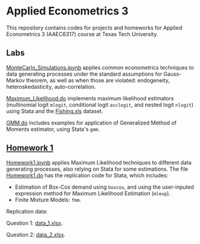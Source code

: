 # Applied Econometrics 3
 
This repository contains codes for projects and homeworks for Applied Econometrics 3 (AAEC6317) course at Texas Tech University. 

## Labs

[MonteCarlo_Simulations.ipynb](https://github.com/jpmvbastos/AppliedEconometrics3/blob/main/MonteCarlo_Simulations.ipynb) applies common econometrics techniques to data generating processes under the standard assumptions for Gauss-Markov theorem, as well as when those are violated: endogeneity, heteroskedasticity, auto-correlation.

[Maximum_Likelihood.do](https://github.com/jpmvbastos/AppliedEconometrics/blob/main/Labs/Maximum_Likelihood.do) implements maximum likelihood estimators (multinomial logit ```mlogit```, conditional logit ```asclogit```, and nested logit ```nlogit```) using Stata and the [Fishing.xls](https://github.com/jpmvbastos/AppliedEconometrics/blob/main/Labs/Fishing.xls) dataset.

[GMM.do](https://github.com/jpmvbastos/AppliedEconometrics/blob/main/Labs/GMM.do) includes examples for application of Generalized Method of Moments estimator, using Stata's ```gmm```. 


## [Homework 1](https://github.com/jpmvbastos/AppliedEconometrics3/tree/main/Homework1)
[Homework1.ipynb](https://github.com/jpmvbastos/AppliedEconometrics3/blob/main/Homework1/Homework1.ipynb) applies Maximum Likelihood techniques to different data generating processes, also relying on Stata for some estimations. The file [Homework1.do](https://github.com/jpmvbastos/AppliedEconometrics3/blob/main/Homework1/Homework1.ipynb) has the replication code for Stata, which includes:
- Estimation of Box-Cox demand using ```boxcox```, and using the user-inputed expression method for Maximum Likelihood Estimation (```mlexp```). 
- Finite Mixture Models: ```fmm```.

Replication data: 

Question 1: [data_1.xlsx](https://github.com/jpmvbastos/AppliedEconometrics3/blob/main/Homework1/data_1.xlsx).

Question 2: [data_2.xlsx](https://github.com/jpmvbastos/AppliedEconometrics3/blob/main/Homework1/data_2.xlsx).
